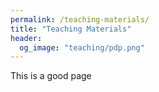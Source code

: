 ```yaml
---
permalink: /teaching-materials/
title: "Teaching Materials"
header: 
  og_image: "teaching/pdp.png"
---
```



This is a good page



